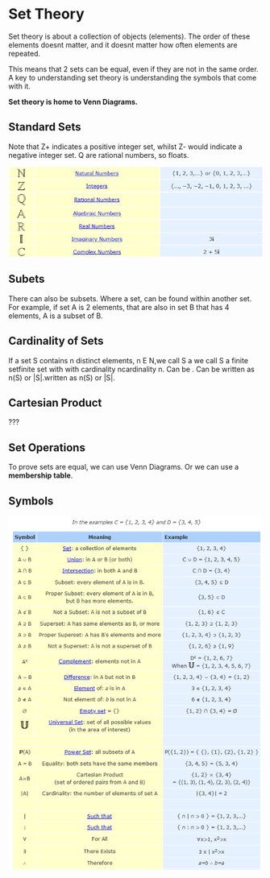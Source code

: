 # Set Theory

Set theory is about a collection of objects \(elements\). The order of these elements doesnt matter, and it doesnt matter how often elements are repeated.

This means that 2 sets can be equal, even if they are not in the same order. A key to understanding set theory is understanding the symbols that come with it.

**Set theory is home to Venn Diagrams.**

## Standard Sets

Note that Z+ indicates a positive integer set, whilst Z- would indicate a negative integer set. Q are rational numbers, so floats.

![](../../../../.gitbook/assets/image%20%28171%29.png)

## Subets

There can also be subsets. Where a set, can be found within another set. For example, if set A is 2 elements, that are also in set B that has 4 elements, A is a subset of B.

## Cardinality of Sets

If a set S contains n distinct elements, n E N,we call S a we call S a finite setfinite set with with cardinality ncardinality n. Can be . Can be written as n\(S\) or \|S\|.written as n\(S\) or \|S\|.

## Cartesian Product

???

## Set Operations

To prove sets are equal, we can use Venn Diagrams. Or we can use a **membership table**.

## Symbols

![](../../../../.gitbook/assets/image%20%28190%29.png)


